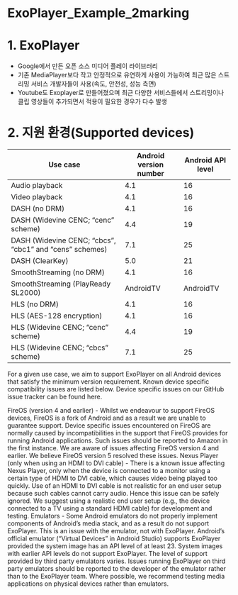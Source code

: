 # ExoPlayer_Example_2marking

# 1. ExoPlayer
- Google에서 만든 오픈 소스 미디어 플레이 라이브러리
- 기존 MediaPlayer보다 작고 안정적으로 유연하게 사용이 가능하여 최근 많은 스트리밍 서비스 개발자들이 사용(속도, 안전성, 성능 측면)
- Youtube도 Exoplayer로 만들어졌으며 최근 다양한 서비스들에서 스트리밍이나 클립 영상들이 추가되면서 적용이 필요한 경우가 다수 발생

# 2. 지원 환경(Supported devices)

|Use case|Android version number|Android API level|
|------|---|---|
|Audio playback|4.1|16|
|Video playback|4.1|16|
|DASH (no DRM)|4.1|16|
|DASH (Widevine CENC; “cenc” scheme)|4.4|19|
|DASH (Widevine CENC; “cbcs”, “cbc1” and “cens” schemes)|7.1|25|
|DASH (ClearKey)|5.0|21|
|SmoothStreaming (no DRM)|4.1|16|
|SmoothStreaming (PlayReady SL2000)|AndroidTV|AndroidTV|
|HLS (no DRM)|4.1|16|
|HLS (AES-128 encryption)|4.1|16|
|HLS (Widevine CENC; “cenc” scheme)|4.4|19|
|HLS (Widevine CENC; “cbcs” scheme)|7.1|25|

For a given use case, we aim to support ExoPlayer on all Android devices that satisfy the minimum version requirement. Known device specific compatibility issues are listed below. Device specific issues on our GitHub issue tracker can be found here.

FireOS (version 4 and earlier) - Whilst we endeavour to support FireOS devices, FireOS is a fork of Android and as a result we are unable to guarantee support. Device specific issues encountered on FireOS are normally caused by incompatibilities in the support that FireOS provides for running Android applications. Such issues should be reported to Amazon in the first instance. We are aware of issues affecting FireOS version 4 and earlier. We believe FireOS version 5 resolved these issues.
Nexus Player (only when using an HDMI to DVI cable) - There is a known issue affecting Nexus Player, only when the device is connected to a monitor using a certain type of HDMI to DVI cable, which causes video being played too quickly. Use of an HDMI to DVI cable is not realistic for an end user setup because such cables cannot carry audio. Hence this issue can be safely ignored. We suggest using a realistic end user setup (e.g., the device connected to a TV using a standard HDMI cable) for development and testing.
Emulators - Some Android emulators do not properly implement components of Android’s media stack, and as a result do not support ExoPlayer. This is an issue with the emulator, not with ExoPlayer. Android’s official emulator (“Virtual Devices” in Android Studio) supports ExoPlayer provided the system image has an API level of at least 23. System images with earlier API levels do not support ExoPlayer. The level of support provided by third party emulators varies. Issues running ExoPlayer on third party emulators should be reported to the developer of the emulator rather than to the ExoPlayer team. Where possible, we recommend testing media applications on physical devices rather than emulators.
